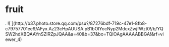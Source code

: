 # fruit
<img src="https://is5-ssl.mzstatic.com/image/thumb/Purple127/v4/1f/c3/bb/1fc3bb9d-3e1b-8d97-e63d-0305925e9377/source/392x696bb.jpg" style="zoom:20%">
![ ](http://b37.photo.store.qq.com/psu?/87276bdf-719c-47e1-8fb8-c79757701ee9/AFyx.Az23cHpAUUSA.pB1bOIYocNyp2MdcxZwjfWzt0!/b/YQSW2hdXBQAAYnSZIRZpJQAA&a=40&b=37&bo=TQIOAgAAAAABBGA!&rf=viewer_4)
